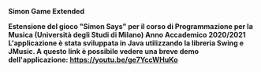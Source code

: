 <b>Simon Game Extended<b>

Estensione del gioco "Simon Says" per il corso di Programmazione per la Musica (Università degli Studi di Milano) Anno Accademico 2020/2021
L'applicazione è stata sviluppata in Java utilizzando la libreria Swing e JMusic.
A questo link è possibile vedere una breve demo dell'applicazione: https://youtu.be/ge7YccWHuKo
